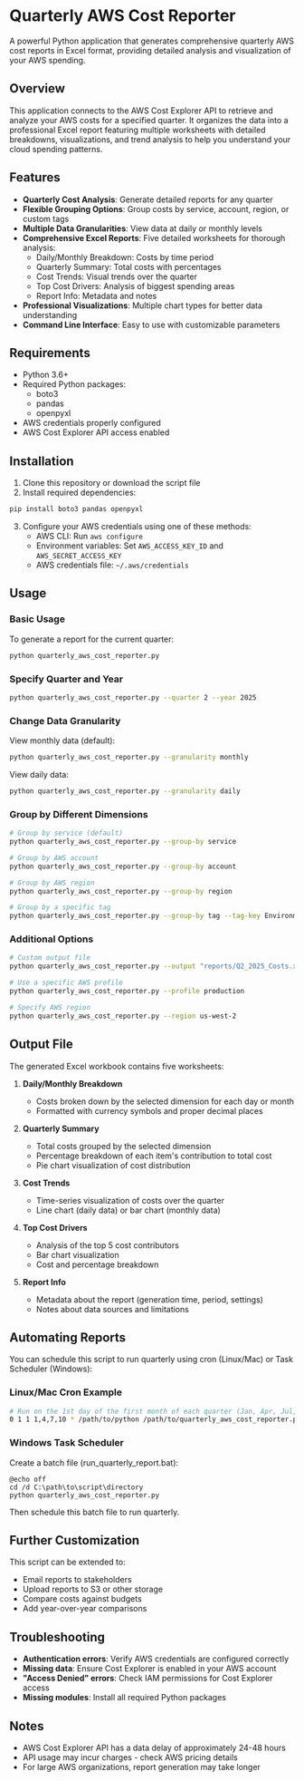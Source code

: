 # Quarterly AWS Cost Reporter

A powerful Python application that generates comprehensive quarterly AWS cost reports in Excel format, providing detailed analysis and visualization of your AWS spending.

## Overview

This application connects to the AWS Cost Explorer API to retrieve and analyze your AWS costs for a specified quarter. It organizes the data into a professional Excel report featuring multiple worksheets with detailed breakdowns, visualizations, and trend analysis to help you understand your cloud spending patterns.

## Features

- **Quarterly Cost Analysis**: Generate detailed reports for any quarter
- **Flexible Grouping Options**: Group costs by service, account, region, or custom tags
- **Multiple Data Granularities**: View data at daily or monthly levels
- **Comprehensive Excel Reports**: Five detailed worksheets for thorough analysis:
  - Daily/Monthly Breakdown: Costs by time period
  - Quarterly Summary: Total costs with percentages
  - Cost Trends: Visual trends over the quarter
  - Top Cost Drivers: Analysis of biggest spending areas
  - Report Info: Metadata and notes
- **Professional Visualizations**: Multiple chart types for better data understanding
- **Command Line Interface**: Easy to use with customizable parameters

## Requirements

- Python 3.6+
- Required Python packages:
  - boto3
  - pandas
  - openpyxl
- AWS credentials properly configured
- AWS Cost Explorer API access enabled

## Installation

1. Clone this repository or download the script file
2. Install required dependencies:

```bash
pip install boto3 pandas openpyxl
```

3. Configure your AWS credentials using one of these methods:
   - AWS CLI: Run `aws configure`
   - Environment variables: Set `AWS_ACCESS_KEY_ID` and `AWS_SECRET_ACCESS_KEY`
   - AWS credentials file: `~/.aws/credentials`

## Usage

### Basic Usage

To generate a report for the current quarter:

```bash
python quarterly_aws_cost_reporter.py
```

### Specify Quarter and Year

```bash
python quarterly_aws_cost_reporter.py --quarter 2 --year 2025
```

### Change Data Granularity

View monthly data (default):

```bash
python quarterly_aws_cost_reporter.py --granularity monthly
```

View daily data:

```bash
python quarterly_aws_cost_reporter.py --granularity daily
```

### Group by Different Dimensions

```bash
# Group by service (default)
python quarterly_aws_cost_reporter.py --group-by service

# Group by AWS account
python quarterly_aws_cost_reporter.py --group-by account

# Group by AWS region
python quarterly_aws_cost_reporter.py --group-by region

# Group by a specific tag
python quarterly_aws_cost_reporter.py --group-by tag --tag-key Environment
```

### Additional Options

```bash
# Custom output file
python quarterly_aws_cost_reporter.py --output "reports/Q2_2025_Costs.xlsx"

# Use a specific AWS profile
python quarterly_aws_cost_reporter.py --profile production

# Specify AWS region
python quarterly_aws_cost_reporter.py --region us-west-2
```

## Output File

The generated Excel workbook contains five worksheets:

1. **Daily/Monthly Breakdown**
   - Costs broken down by the selected dimension for each day or month
   - Formatted with currency symbols and proper decimal places

2. **Quarterly Summary**
   - Total costs grouped by the selected dimension
   - Percentage breakdown of each item's contribution to total cost
   - Pie chart visualization of cost distribution

3. **Cost Trends**
   - Time-series visualization of costs over the quarter
   - Line chart (daily data) or bar chart (monthly data)

4. **Top Cost Drivers**
   - Analysis of the top 5 cost contributors
   - Bar chart visualization
   - Cost and percentage breakdown

5. **Report Info**
   - Metadata about the report (generation time, period, settings)
   - Notes about data sources and limitations

## Automating Reports

You can schedule this script to run quarterly using cron (Linux/Mac) or Task Scheduler (Windows):

### Linux/Mac Cron Example

```bash
# Run on the 1st day of the first month of each quarter (Jan, Apr, Jul, Oct)
0 1 1 1,4,7,10 * /path/to/python /path/to/quarterly_aws_cost_reporter.py
```

### Windows Task Scheduler

Create a batch file (run_quarterly_report.bat):
```batch
@echo off
cd /d C:\path\to\script\directory
python quarterly_aws_cost_reporter.py
```

Then schedule this batch file to run quarterly.

## Further Customization

This script can be extended to:
- Email reports to stakeholders
- Upload reports to S3 or other storage
- Compare costs against budgets
- Add year-over-year comparisons

## Troubleshooting

- **Authentication errors**: Verify AWS credentials are configured correctly
- **Missing data**: Ensure Cost Explorer is enabled in your AWS account
- **"Access Denied" errors**: Check IAM permissions for Cost Explorer access
- **Missing modules**: Install all required Python packages

## Notes

- AWS Cost Explorer API has a data delay of approximately 24-48 hours
- API usage may incur charges - check AWS pricing details
- For large AWS organizations, report generation may take longer
